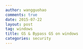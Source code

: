 ```yaml
---
author: wangguohao
comments: true
date: 2015-07-22
layout: post
tag: windows
title: GS & Bypass GS on windows
categories: security
---
```


